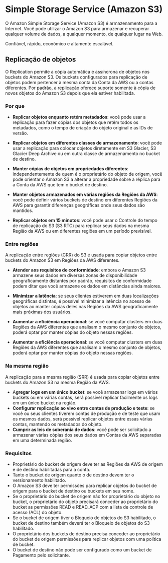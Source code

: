# Simple Storage Service (Amazon S3)

O Amazon Simple Storage Service (Amazon S3) é armazenamento para a Internet. Você pode utilizar o Amazon S3 para armazenar e recuperar qualquer volume de dados, a qualquer momento, de qualquer lugar na Web.

Confiável, rápido, econômico e altamente escalável.

## Replicação de objetos

O Replication permite a cópia automática e assíncrona de objetos nos buckets do Amazon S3. Os buckets configurados para replicação de objetos podem pertencer à mesma conta da Conta da AWS ou a contas diferentes.
Por padrão, a replicação oferece suporte somente à cópia de novos objetos do Amazon S3 depois que ela estiver habilitada.

### Por que

- **Replicar objetos enquanto retém metadados**: você pode usar a replicação para fazer cópias dos objetos que retêm todos os metadados, como o tempo de criação do objeto original e as IDs de versão.
- **Replicar objetos em diferentes classes de armazenamento**: você pode usar a replicação para colocar objetos diretamente em S3 Glacier, S3 Glacier Deep Archive ou em outra classe de armazenamento no bucket de destino.

- **Manter cópias de objetos em propriedades diferentes**: independentemente de quem é o proprietário do objeto de origem, você pode orientar o Amazon S3 a alterar a propriedade sobre a réplica para a Conta da AWS que tem o bucket de destino.
- **Manter objetos armazenados em várias regiões da Regiões da AWS**: você pode definir vários buckets de destino em diferentes Regiões da AWS para garantir diferenças geográficas onde seus dados são mantidos.

- **Replicar objetos em 15 minutos**: você pode usar o Controle do tempo de replicação do S3 (S3 RTC) para replicar seus dados na mesma Região da AWS ou em diferentes regiões em um período previsível. 

### Entre regiões

A replicação entre regiões (CRR) do S3 é usada para copiar objetos entre buckets do Amazon S3 em Regiões da AWS diferentes.

- **Atender aos requisitos de conformidade**: embora o Amazon S3 armazene seus dados em diversas zonas de disponibilidade geograficamente distantes por padrão, requisitos de conformidade podem ditar que você armazene os dados em distâncias ainda maiores.
- **Minimizar a latência**: se seus clientes estiverem em duas localizações geográficas distintas, é possível minimizar a latência no acesso de objetos ao manter cópias deles nas Regiões da AWS geograficamente mais próximas dos usuários.
- **Aumentar a eficiência operacional**: se você computar clusters em duas Regiões da AWS diferentes que analisam o mesmo conjunto de objetos, poderá optar por manter cópias do objeto nessas regiões.

- **Aumentar a eficiência operacional**: se você computar clusters em duas Regiões da AWS diferentes que analisam o mesmo conjunto de objetos, poderá optar por manter cópias do objeto nessas regiões.

### Na mesma região

A replicação para a mesma região (SRR) é usada para copiar objetos entre buckets do Amazon S3 na mesma Região da AWS.

- A**gregar logs em um único bucket**: se você armazenar logs em vários buckets ou em várias contas, será possível replicar facilmente os logs em um único bucket na região.
- **Configurar replicação ao vivo entre contas de produção e teste**: se você ou seus clientes tiverem contas de produção e de teste que usam os mesmos dados, será possível replicar objetos entre essas várias contas, mantendo os metadados do objeto.
- **Cumprir as leis de soberania de dados**: você pode ser solicitado a armazenar várias cópias dos seus dados em Contas da AWS separadas em uma determinada região. 

### Requisitos

- Proprietário do bucket de origem deve ter as Regiões da AWS de origem e de destino habilitadas para a conta. 
- Tanto o bucket de origem quanto o de destino devem ter o versionamento habilitado.
- O Amazon S3 deve ter permissões para replicar objetos do bucket de origem para o bucket de destino ou buckets em seu nome.
- Se o proprietário do bucket de origem não for proprietário do objeto no bucket, o proprietário do objeto precisará conceder ao proprietário do bucket as permissões READ e READ_ACP com a lista de controle de acesso (ACL) do objeto. 
- Se o bucket de origem tiver o Bloqueio de objetos do S3 habilitado, o bucket de destino também deverá ter o Bloqueio de objetos do S3 habilitado.
- O proprietário dos buckets de destino precisa conceder ao proprietário do bucket de origem permissões para replicar objetos com uma política de bucket.
- O bucket de destino não pode ser configurado como um bucket de Pagamento pelo solicitante.

